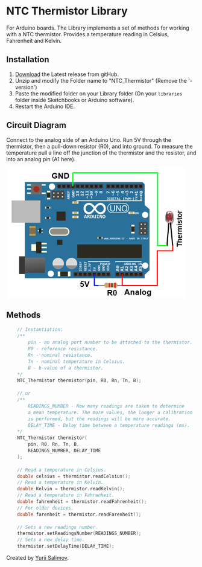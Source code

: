 # NTC Thermistor Library

For Arduino boards.
The Library implements a set of methods for working with a NTC thermistor.
Provides a temperature reading in Celsius, Fahrenheit and Kelvin.

## Installation

1. [Download](https://github.com/YuriiSalimov/NTC_Thermistor/releases) the Latest release from gitHub.
2. Unzip and modify the Folder name to "NTC_Thermistor" (Remove the '-version')
3. Paste the modified folder on your Library folder (On your `libraries` folder inside Sketchbooks or Arduino software).
4. Restart the Arduino IDE.

## Circuit Diagram

Connect to the analog side of an Arduino Uno. Run 5V through the thermistor, then a pull-down resistor (R0), and into ground. To measure the temperature pull a line off the junction of the thermistor and the resistor, and into an analog pin (A1 here).

![Diagram](Diagram.png)

## Methods

```cpp
    // Instantiation:
    /**
        pin - an analog port number to be attached to the thermistor.
        R0 - reference resistance.
        Rn - nominal resistance.
        Tn - nominal temperature in Celsius.
        B - b-value of a thermistor.
    */
    NTC_Thermistor thermistor(pin, R0, Rn, Tn, B);

    // or
    /**
    	READINGS_NUMBER - How many readings are taken to determine
        a mean temperature. The more values, the longer a calibration
        is performed, but the readings will be more accurate.
    	DELAY_TIME - Delay time between a temperature readings (ms).
    */
    NTC_Thermistor thermistor(
		pin, R0, Rn, Tn, B,
		READINGS_NUMBER, DELAY_TIME
	);

    // Read a temperature in Celsius.
    double celsius = thermistor.readCelsius();
    // Read a temperature in Kelvin.
    double Kelvin = thermistor.readKelvin();
    // Read a temperature in Fahrenheit.
    double fahrenheit = thermistor.readFahrenheit();
    // For older devices.
    double farenheit = thermistor.readFarenheit();

    // Sets a new readings number.
    thermistor.setReadingsNumber(READINGS_NUMBER);
    // Sets a new delay time.
    thermistor.setDelayTime(DELAY_TIME);

```

Created by [Yurii Salimov](mailto:yuriy.alex.salimov@gmail.com).

